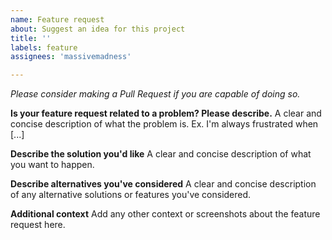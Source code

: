 ```yaml
---
name: Feature request
about: Suggest an idea for this project
title: ''
labels: feature
assignees: 'massivemadness'

---
```


*Please consider making a Pull Request if you are capable of doing so.*

**Is your feature request related to a problem? Please describe.**
A clear and concise description of what the problem is. Ex. I'm always frustrated when [...]

**Describe the solution you'd like**
A clear and concise description of what you want to happen.

**Describe alternatives you've considered**
A clear and concise description of any alternative solutions or features you've considered.

**Additional context**
Add any other context or screenshots about the feature request here.